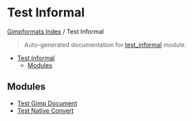 # Test Informal

[Gimpformats Index](../README.md#gimpformats-index) / Test Informal

> Auto-generated documentation for [test_informal](../../../test_informal/__init__.py) module.

- [Test Informal](#test-informal)
  - [Modules](#modules)

## Modules

- [Test Gimp Document](./test_gimp_document.md)
- [Test Native Convert](./test_native_convert.md)